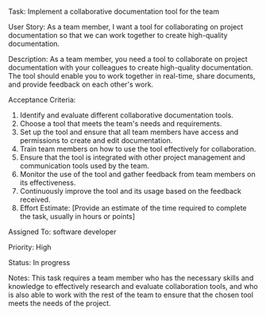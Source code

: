 Task: Implement a collaborative documentation tool for the team

User Story: As a team member, I want a tool for collaborating on project documentation so that we can work together to create high-quality documentation.

Description: As a team member, you need a tool to collaborate on project documentation with your colleagues to create high-quality documentation. 
The tool should enable you to work together in real-time, share documents, and provide feedback on each other's work.

Acceptance Criteria:

1. Identify and evaluate different collaborative documentation tools.
2. Choose a tool that meets the team's needs and requirements.
3. Set up the tool and ensure that all team members have access and permissions to create and edit documentation.
4. Train team members on how to use the tool effectively for collaboration.
5. Ensure that the tool is integrated with other project management and communication tools used by the team.
6. Monitor the use of the tool and gather feedback from team members on its effectiveness.
7. Continuously improve the tool and its usage based on the feedback received.
8. Effort Estimate: [Provide an estimate of the time required to complete the task, usually in hours or points]


Assigned To: software developer

Priority: High

Status: In progress

Notes: This task requires a team member who has the necessary skills and knowledge to effectively research and evaluate collaboration tools, and who is also able to work with the rest of the team to ensure that the chosen tool meets the needs of the project.
